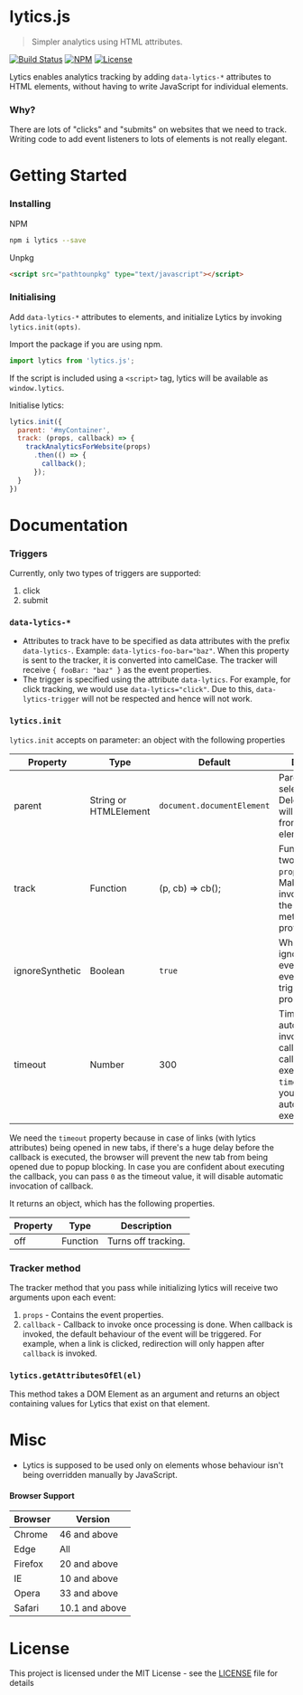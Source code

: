 # lytics.js
> Simpler analytics using HTML attributes.

<a href="https://travis-ci.com/razorpay/lytics.js" title="Build Status"><img src="https://api.travis-ci.com/razorpay/lytics.js.svg?branch=master" alt="Build Status" /></a> <a href="https://www.npmjs.com/package/lytics.js" title="NPM"><img src="https://img.shields.io/npm/v/lytics.js.svg" alt="NPM" /></a> <a href="https://github.com/razorpay/lytics.js/tree/master/LICENSE" title="License"><img src="https://img.shields.io/github/license/razorpay/lytics.js.svg" alt="License"/></a>

Lytics enables analytics tracking by adding `data-lytics-*` attributes to HTML elements, without having to write JavaScript for individual elements.

### Why?

There are lots of "clicks" and "submits" on websites that we need to track. Writing code to add event listeners to lots of elements is not really elegant.

# Getting Started

### Installing

NPM
```bash
npm i lytics --save
```

Unpkg
```html
<script src="pathtounpkg" type="text/javascript"></script>
```

### Initialising

Add `data-lytics-*` attributes to elements, and initialize Lytics by invoking `lytics.init(opts)`.

Import the package if you are using npm.

```js
import lytics from 'lytics.js';
```

If the script is included using a `<script>` tag, lytics will be available as `window.lytics`.

Initialise lytics:
```js
lytics.init({
  parent: '#myContainer',
  track: (props, callback) => {
    trackAnalyticsForWebsite(props)
      .then(() => {
        callback();
      });
  }
})
```

# Documentation

### Triggers

Currently, only two types of triggers are supported:
1. click
2. submit

### `data-lytics-*`

- Attributes to track have to be specified as data attributes with the prefix `data-lytics-`. Example: `data-lytics-foo-bar="baz"`. When this property is sent to the tracker, it is converted into camelCase. The tracker will receive `{ fooBar: "baz" }` as the event properties.
- The trigger is specified using the attribute `data-lytics`. For example, for click tracking, we would use `data-lytics="click"`. Due to this, `data-lytics-trigger` will not be respected and hence will not work.

### `lytics.init`

`lytics.init` accepts on parameter: an object with the following properties

| Property | Type | Default | Description |
| --- | --- | --- | --- |
| parent | String or HTMLElement | `document.documentElement` | Parent element or selector. Delegated events will be listened from this element. |
| track | Function | (p, cb) => cb(); | Function that gets two parameters: `props`, `callback`. Make sure to invoke callback in the tracking method that you provide. |
| ignoreSynthetic | Boolean | `true` | Whether or not to ignore synthetic events. Synthetic events are events triggered programmatically. |
| timeout | Number | 300 | Timeout for automatic invocation of callback. If the callback isn't executed within `timeout` ms by you, it will automatically be executed.

We need the `timeout` property because in case of links (with lytics attributes) being opened in new tabs, if there's a huge delay before the callback is executed, the browser will prevent the new tab from being opened due to popup blocking. In case you are confident about executing the callback, you can pass `0` as the timeout value, it will disable automatic invocation of callback.

It returns an object, which has the following properties.

| Property | Type | Description |
| --- | --- | --- |
| off | Function | Turns off tracking. |

### Tracker method

The tracker method that you pass while initializing lytics will receive two arguments upon each event:
1. `props` - Contains the event properties.
2. `callback` - Callback to invoke once processing is done. When callback is invoked, the default behaviour of the event will be triggered. For example, when a link is clicked, redirection will only happen after `callback` is invoked.

### `lytics.getAttributesOfEl(el)`

This method takes a DOM Element as an argument and returns an object containing values for Lytics that exist on that element.

# Misc

- Lytics is supposed to be used only on elements whose behaviour isn't being overridden manually by JavaScript.

#### Browser Support

| Browser | Version |
| --- | --- |
| Chrome | 46 and above |
| Edge | All |
| Firefox | 20 and above |
| IE | 10 and above |
| Opera | 33 and above |
| Safari | 10.1 and above |

# License

This project is licensed under the MIT License - see the [LICENSE](LICENSE) file for details

